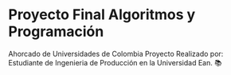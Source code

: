 # Proyecto Final Algoritmos y Programación
Ahorcado de Universidades de Colombia
Proyecto Realizado por: Estudiante de Ingenieria de Producción en la Universidad Ean. 📚
